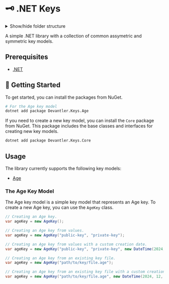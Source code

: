 # 🗝️ .NET Keys

<details>
  <summary>Show/hide folder structure</summary>

<!-- readme-tree start -->

```
.
└── .github
    └── workflows

2 directories
```

<!-- readme-tree end -->

</details>

A simple .NET library with a collection of common assymetric and symmetric key models.

## Prerequisites

- [.NET](https://dotnet.microsoft.com/en-us/)

## 🚀 Getting Started

To get started, you can install the packages from NuGet.

```bash
# For the Age key model
dotnet add package Devantler.Keys.Age
```

If you need to create a new key model, you can install the `Core` package from NuGet. This package includes the base classes and interfaces for creating new key models.

```bash
dotnet add package Devantler.Keys.Core
```

## Usage

The library currently supports the following key models:

- [Age](#the-age-key-model)

### The Age Key Model

The Age key model is a simple key model that represents an Age key. To create a new Age key, you can use the `AgeKey` class.

```csharp
// Creating an Age key.
var ageKey = new AgeKey();

// Creating an Age key from values.
var ageKey = new AgeKey("public-key", "private-key");

// Creating an Age key from values with a custom creation date.
var ageKey = new AgeKey("public-key", "private-key", new DateTime(2024, 12, 31));

// Creating an Age key from an existing key file.
var ageKey = new AgeKey("path/to/key/file.age");

// Creating an Age key from an existing key file with a custom creation date.
var ageKey = new AgeKey("path/to/key/file.age", new DateTime(2024, 12, 31));
```

